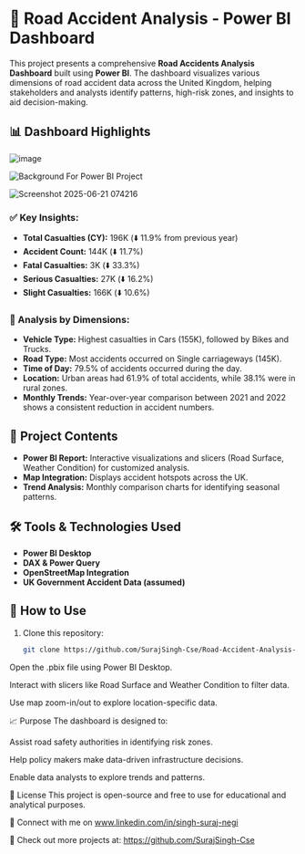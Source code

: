 # 🚗 Road Accident Analysis - Power BI Dashboard

This project presents a comprehensive **Road Accidents Analysis Dashboard** built using **Power BI**. The dashboard visualizes various dimensions of road accident data across the United Kingdom, helping stakeholders and analysts identify patterns, high-risk zones, and insights to aid decision-making.

## 📊 Dashboard Highlights

![image](https://github.com/user-attachments/assets/5b6aec04-0648-4956-bcb2-d4e62deaec66)

![Background For Power BI Project](https://github.com/user-attachments/assets/8243c0c9-c93b-4238-9cb8-4956d499785b)

![Screenshot 2025-06-21 074216](https://github.com/user-attachments/assets/abb0eb4d-bc6d-4d8b-8732-4c00bd41e19d)


### ✅ Key Insights:

- **Total Casualties (CY):** 196K (⬇️ 11.9% from previous year)
- **Accident Count:** 144K (⬇️ 11.7%)
- **Fatal Casualties:** 3K (⬇️ 33.3%)
- **Serious Casualties:** 27K (⬇️ 16.2%)
- **Slight Casualties:** 166K (⬇️ 10.6%)

### 📍 Analysis by Dimensions:

- **Vehicle Type:** Highest casualties in Cars (155K), followed by Bikes and Trucks.
- **Road Type:** Most accidents occurred on Single carriageways (145K).
- **Time of Day:** 79.5% of accidents occurred during the day.
- **Location:** Urban areas had 61.9% of total accidents, while 38.1% were in rural zones.
- **Monthly Trends:** Year-over-year comparison between 2021 and 2022 shows a consistent reduction in accident numbers.

## 📁 Project Contents

- **Power BI Report:** Interactive visualizations and slicers (Road Surface, Weather Condition) for customized analysis.
- **Map Integration:** Displays accident hotspots across the UK.
- **Trend Analysis:** Monthly comparison charts for identifying seasonal patterns.

## 🛠️ Tools & Technologies Used

- **Power BI Desktop**
- **DAX & Power Query**
- **OpenStreetMap Integration**
- **UK Government Accident Data (assumed)**

## 🚀 How to Use

1. Clone this repository:
   ```bash
   git clone https://github.com/SurajSingh-Cse/Road-Accident-Analysis-Power-BI


Open the .pbix file using Power BI Desktop.

Interact with slicers like Road Surface and Weather Condition to filter data.

Use map zoom-in/out to explore location-specific data.

📈 Purpose
The dashboard is designed to:

Assist road safety authorities in identifying risk zones.

Help policy makers make data-driven infrastructure decisions.

Enable data analysts to explore trends and patterns.

📜 License
This project is open-source and free to use for educational and analytical purposes.


📌 Connect with me on www.linkedin.com/in/singh-suraj-negi


📂 Check out more projects at: https://github.com/SurajSingh-Cse
